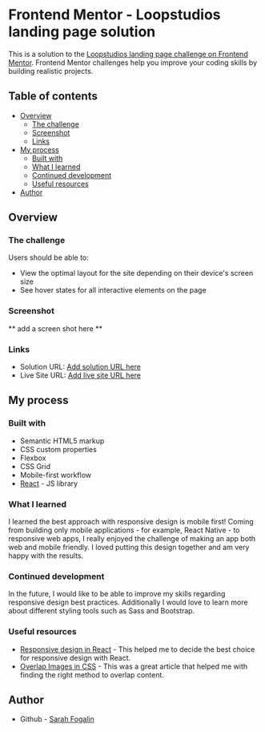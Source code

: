 # Frontend Mentor - Loopstudios landing page solution

This is a solution to the [Loopstudios landing page challenge on Frontend Mentor](https://www.frontendmentor.io/challenges/loopstudios-landing-page-N88J5Onjw). Frontend Mentor challenges help you improve your coding skills by building realistic projects. 

## Table of contents

- [Overview](#overview)
  - [The challenge](#the-challenge)
  - [Screenshot](#screenshot)
  - [Links](#links)
- [My process](#my-process)
  - [Built with](#built-with)
  - [What I learned](#what-i-learned)
  - [Continued development](#continued-development)
  - [Useful resources](#useful-resources)
- [Author](#author)

## Overview

### The challenge

Users should be able to:

- View the optimal layout for the site depending on their device's screen size
- See hover states for all interactive elements on the page

### Screenshot

** add a screen shot here **

### Links

- Solution URL: [Add solution URL here](https://your-solution-url.com)
- Live Site URL: [Add live site URL here](https://your-live-site-url.com)

## My process

### Built with

- Semantic HTML5 markup
- CSS custom properties
- Flexbox
- CSS Grid
- Mobile-first workflow
- [React](https://reactjs.org/) - JS library

### What I learned

I learned the best approach with responsive design is mobile first! Coming from building only mobile applications - for example, React Native - to responsive web apps, I really enjoyed the challenge of making an app both web and mobile friendly. I loved putting this design together and
am very happy with the results. 

### Continued development

In the future, I would like to be able to improve my skills regarding responsive design best practices. Additionally I would love to learn more about different styling tools such as Sass and Bootstrap.

### Useful resources

- [Responsive design in React](https://itnext.io/3-ways-to-implement-responsive-design-in-your-react-app-bcb6ee7eb424) - This helped me to decide the best choice for responsive design with React.
- [Overlap Images in CSS](https://bricampgomez.com/blog/how-to-overlap-images-in-css/) - This was a great article that helped me with finding the right method to overlap content.

## Author

- Github - [Sarah Fogalin](https://github.com/sarahfogalin)
